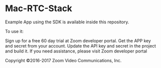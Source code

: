# Mac-RTC-Stack 


Example App using the SDK is available inside this repository.

To use it:

Sign up for a free 60 day trial at Zoom developer portal. Get the APP key and secret from your account. Update the API key and secret in the project and build it. If you need assistance, please visit Zoom developer portal

Copyright ©2016-2017 Zoom Video Communications, Inc.
